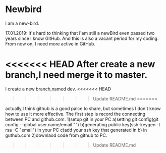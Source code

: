 # Newbird
I am a new-bird.

17.01.2019:
It's hard to thinking that i'am still a newBird even passed two years since I know GitHub.
And this is also a vacant period for my coding.
From now on, I need more active in GitHub.

<<<<<<< HEAD
After create a new branch,I need merge it to master.
=======
I create a new branch,named dev.
<<<<<<< HEAD
>>>>>>> Update README.md
=======

actually,I think github is a good palce to share, but sometimes I don't know how to use it more effective.
The first step is record the connecting between PC and github.com:
1)setup git in your PC
    a)setting git config(git config --global user.name/email "") 
    b)generating public key(ssh-keygen -t rsa -C "email") in your PC
    c)add your ssh key that generated in b) in guthub.com
2)downlaod code from github to PC.




>>>>>>> Update README.md
